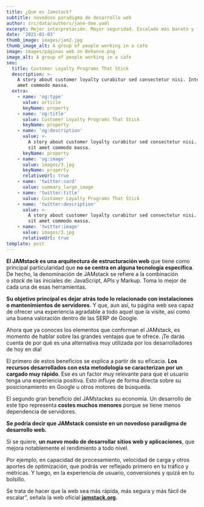 ```yaml
---
title: ¿Qué es Jamstack?
subtitle: novedoso paradigma de desarrollo web
author: src/data/authors/jane-doe.yaml
excerpt: Mejor interpretación. Mayor seguridad. Escalado más barato y fácil.
date: '2021-01-03'
thumb_image: images/jam2.jpg
thumb_image_alt: A group of people working in a cafe
image: images/páginas web on Behance.png
image_alt: A group of people working in a cafe
seo:
  title: Customer Loyalty Programs That Stick
  description: >-
    A story about customer loyalty curabitur sed consectetur nisi. Integer sit
    amet commodo massa.
  extra:
    - name: 'og:type'
      value: article
      keyName: property
    - name: 'og:title'
      value: Customer Loyalty Programs That Stick
      keyName: property
    - name: 'og:description'
      value: >-
        A story about customer loyalty curabitur sed consectetur nisi. Integer
        sit amet commodo massa.
      keyName: property
    - name: 'og:image'
      value: images/3.jpg
      keyName: property
      relativeUrl: true
    - name: 'twitter:card'
      value: summary_large_image
    - name: 'twitter:title'
      value: Customer Loyalty Programs That Stick
    - name: 'twitter:description'
      value: >-
        A story about customer loyalty curabitur sed consectetur nisi. Integer
        sit amet commodo massa.
    - name: 'twitter:image'
      value: images/3.jpg
      relativeUrl: true
template: post
---
```

**El JAMstack es una arquitectura de estructuración web** que tiene como principal particularidad que **no se centra en alguna tecnología específica**. De hecho, la denominación de JAMstack se refiere a la combinación o *stack* de las iniciales de: JavaScript, APIs y Markup. Toma lo mejor de cada una de esas herramientas.

**Su objetivo principal es dejar atrás todo lo relacionado con instalaciones o mantenimientos de servidores**. Y que, aun así, tu página web sea capaz de ofrecer una experiencia agradable a todo aquel que la visite, así como una buena valoración dentro de las SERP de Google.

Ahora que ya conoces los elementos que conforman el JAMstack, es momento de hablar sobre las grandes ventajas que te ofrece. ¡Te darás cuenta de por qué es una alternativa muy utilizada por los desarrolladores de hoy en día!

El primero de estos beneficios se explica a partir de su eficacia. **Los recursos desarrollados con esta metodología se caracterizan por un cargado muy rápido**. Ese es un factor muy relevante para que el usuario tenga una experiencia positiva. Esto influye de forma directa sobre su posicionamiento en Google u otros motores de búsqueda.

El segundo gran beneficio del JAMstackes su economía. Un desarrollo de este tipo representa **costes muchos menores** porque se tiene menos dependencia de servidores.

**Se podría decir que JAMstack consiste en un novedoso paradigma de desarrollo web.**

Si se quiere, **un nuevo modo de desarrollar sitios web y aplicaciones**, que mejora notablemente el rendimiento a todo nivel.

Por ejemplo, en capacidad de procesamiento, velocidad de carga y otros aportes de optimización, que podrás ver reflejado primero en tu tráfico y métricas. Y luego, en la experiencia de usuario, conversiones y quizá en tu bolsillo.

Se trata de hacer que la web sea más rápida, más segura y más fácil de escalar”, señala la web oficial [**jamstack.org**](jamstack.org)**.**
